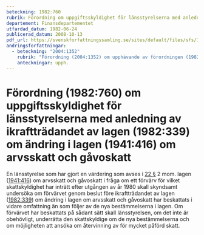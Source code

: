 ```yaml
---
beteckning: 1982:760
rubrik: Förordning om uppgiftsskyldighet för länsstyrelserna med anledning av ikraftträdandet av lagen om ändring i lagen om arvsskatt och gåvoskatt
departement: Finansdepartementet
utfardad_datum: 1982-06-24
publicerad_datum: 2008-10-13
pdf_url: https://svenskforfattningssamling.se/sites/default/files/sfs/1982-06/SFS1982-760.pdf
andringsforfattningar:
  - beteckning: "2004:1352"
    rubrik: "Förordning (2004:1352) om upphävande av förordningen (1982:760) om uppgiftsskyldighet för länsstyrelserna med anledning av ikraftträdandet av lagen (1982:339) om ändring i lagen (1941:416) om arvsskatt och gåvoskatt"
    anteckningar: upph.
---
```


# Förordning (1982:760) om uppgiftsskyldighet för länsstyrelserna med anledning av ikraftträdandet av lagen (1982:339) om ändring i lagen (1941:416) om arvsskatt och gåvoskatt

En länsstyrelse som har gjort en värdering som avses i [22 §](#22) 2 mom. lagen ([1941:416](https://selex.se/eli/sfs/1941/416)) om arvsskatt och gåvoskatt i fråga om ett förvärv för vilket skattskyldighet har inträtt efter utgången av år 1980 skall skyndsamt undersöka om förvärvet genom beslut före ikraftträdandet av lagen ([1982:339](https://selex.se/eli/sfs/1982/339)) om ändring i lagen om arvsskatt och gåvoskatt har beskattats i vidare omfattning än som följer av de nya bestämmelserna i lagen. Om förvärvet har beskattats på sådant sätt skall länsstyrelsen, om det inte är obehövligt, underrätta den skattskyldige om de nya bestämmelserna och om möjligheten att ansöka om återvinning av för mycket påförd skatt.